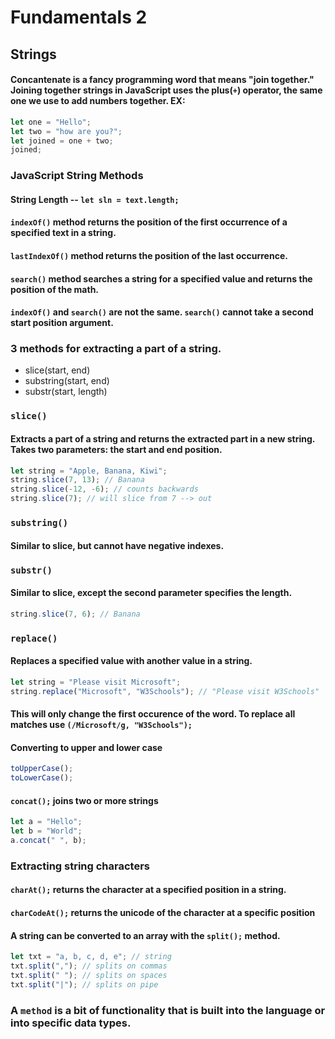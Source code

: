 # Fundamentals 2
## Strings

#### Concantenate is a fancy programming word that means "join together." Joining together strings in JavaScript uses the plus(`+`) operator, the same one we use to add numbers together. EX:
```javascript
let one = "Hello";
let two = "how are you?";
let joined = one + two;
joined;
```
### JavaScript String Methods
#### String Length -- `let sln = text.length;`
#### `indexOf()` method returns the position of the first occurrence of a specified text in a string. 
#### `lastIndexOf()` method returns the position of the last occurrence.
#### `search()` method searches a string for a specified value and returns the position of the math.
#### `indexOf()` and `search()` are not the same. `search()` cannot take a second start position argument.

### 3 methods for extracting a part of a string.
- slice(start, end)
- substring(start, end)
- substr(start, length)

### `slice()`
#### Extracts a part of a string and returns the extracted part in a new string. Takes two parameters: the start and end position.
```javascript
let string = "Apple, Banana, Kiwi";
string.slice(7, 13); // Banana
string.slice(-12, -6); // counts backwards
string.slice(7); // will slice from 7 --> out
```
### `substring()`
#### Similar to slice, but cannot have negative indexes.

### `substr()`
#### Similar to slice, except the second parameter specifies the length.
```javascript
string.slice(7, 6); // Banana
```

### `replace()`
#### Replaces a specified value with another value in a string.
```javascript
let string = "Please visit Microsoft";
string.replace("Microsoft", "W3Schools"); // "Please visit W3Schools"
```
#### This will only change the first occurence of the word. To replace all matches use `(/Microsoft/g, "W3Schools");`

#### Converting to upper and lower case
```javascript
toUpperCase();
toLowerCase();
```
#### `concat();` joins two or more strings
```javascript
let a = "Hello";
let b = "World";
a.concat(" ", b);
```

### Extracting string characters
#### `charAt();` returns the character at a specified position in a string. 
#### `charCodeAt();` returns the unicode of the character at a specific position

#### A string can be converted to an array with the `split();` method.
```javascript
let txt = "a, b, c, d, e"; // string
txt.split(","); // splits on commas
txt.split(" "); // splits on spaces
txt.split("|"); // splits on pipe
```

### A `method` is a bit of functionality that is built into the language or into specific data types.
